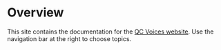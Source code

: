 # Overview

This site contains the documentation for the [QC Voices website](http://qcvoices.qwriting.qc.cuny.edu/). Use the navigation bar at the right to choose topics.
